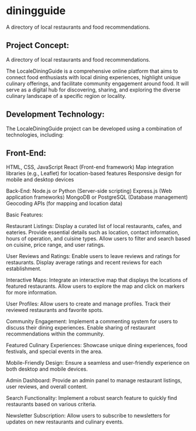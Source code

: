 # diningguide
A directory of local restaurants and food recommendations.

## Project Concept: 
A directory of local restaurants and food recommendations.

The LocaleDiningGuide is a comprehensive online platform that aims to connect food enthusiasts with local dining experiences, highlight unique culinary offerings, and facilitate community engagement around food. It will serve as a digital hub for discovering, sharing, and exploring the diverse culinary landscape of a specific region or locality.

## Development Technology:
The LocaleDiningGuide project can be developed using a combination of technologies, including:

## Front-End:
HTML, CSS, JavaScript
React (Front-end framework)
Map integration libraries (e.g., Leaflet) for location-based features
Responsive design for mobile and desktop devices

Back-End:
Node.js or Python (Server-side scripting)
Express.js (Web application frameworks)
MongoDB or PostgreSQL (Database management)
Geocoding APIs (for mapping and location data)


Basic Features:

Restaurant Listings:
Display a curated list of local restaurants, cafes, and eateries.
Provide essential details such as location, contact information, hours of operation, and cuisine types.
Allow users to filter and search based on cuisine, price range, and user ratings.

User Reviews and Ratings:
Enable users to leave reviews and ratings for restaurants.
Display average ratings and recent reviews for each establishment.

Interactive Maps:
Integrate an interactive map that displays the locations of featured restaurants.
Allow users to explore the map and click on markers for more information.

User Profiles:
Allow users to create and manage profiles.
Track their reviewed restaurants and favorite spots.

Community Engagement: Implement a commenting system for users to discuss their dining experiences. Enable sharing of restaurant recommendations within the community.

Featured Culinary Experiences: Showcase unique dining experiences, food festivals, and special events in the area.

Mobile-Friendly Design: Ensure a seamless and user-friendly experience on both desktop and mobile devices.

Admin Dashboard: Provide an admin panel to manage restaurant listings, user reviews, and overall content.

Search Functionality: Implement a robust search feature to quickly find restaurants based on various criteria.

Newsletter Subscription: Allow users to subscribe to newsletters for updates on new restaurants and culinary events.
